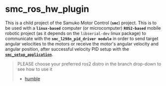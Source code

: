 # smc_ros_hw_plugin
This is a child project of the Samuko Motor Control (**`smc`**) project. This is to be used with a **`linux-based`** computer (or microcomputer) **`ROS2-based`** mobile robotic project (as it depends on the `libserial-dev` linux package) to communicate with the **`smc_l298n_pid_driver module`** in order to send target angular velocities to the motors or receive the motor's angular velocity and angular position, after successful velocity PID setup with the [**`smc_setup_application`**](https://github.com/samuko-things-company/smc_setup_application).

> PLEASE choose your preferred ros2 distro in the branch drop-down to see how to use it
> - [humble](https://github.com/samuko-things-company/smc_ros_hw_plugin/tree/humble)